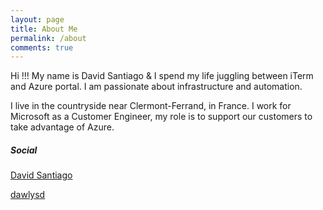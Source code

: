```yaml
---
layout: page
title: About Me
permalink: /about
comments: true
---
```


<div class="row justify-content-between">
<div class="col-md-8 pr-5">

<p>Hi !!! My name is David Santiago &amp; I spend my life juggling between iTerm and Azure portal. I am passionate about infrastructure and automation.</p>

<p>I live in the countryside near Clermont-Ferrand, in France. I work for Microsoft as a Customer Engineer, my role is to support our customers to take advantage of Azure.</p>


</div>

<div class="col-md-4">

<div class="sticky-top sticky-top-80">
<h5>Social</h5>

<p><a target="_blank" href="https://www.linkedin.com/in/davsantiago/"><i class="fab fa-linkedin"></i> David Santiago</a></p>
<p><a target="_blank" href="https://twitter.com/DawlysD"><i class="fab fa-twitter"></i> dawlysd</a></p>

</div>
</div>
</div>
